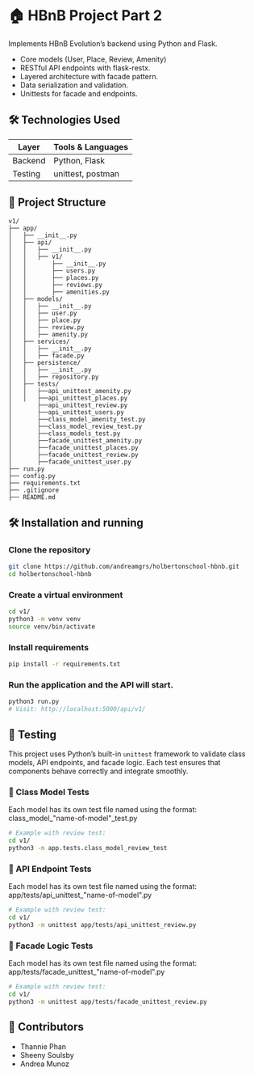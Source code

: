 # 🏠 HBnB Project Part 2

Implements HBnB Evolution’s backend using Python and Flask.

- Core models (User, Place, Review, Amenity)
- RESTful API endpoints with flask-restx.
- Layered architecture with facade pattern.
- Data serialization and validation.
- Unittests for facade and endpoints.

## 🛠 Technologies Used

| Layer        | Tools & Languages             |
|--------------|-------------------------------|
| Backend      | Python, Flask                 |
| Testing      | unittest, postman             |

## 📁 Project Structure

    v1/
    ├── app/
    │   ├── __init__.py
    │   ├── api/
    │   │   ├── __init__.py
    │   │   ├── v1/
    │   │       ├── __init__.py
    │   │       ├── users.py
    │   │       ├── places.py
    │   │       ├── reviews.py
    │   │       ├── amenities.py
    │   ├── models/
    │   │   ├── __init__.py
    │   │   ├── user.py
    │   │   ├── place.py
    │   │   ├── review.py
    │   │   ├── amenity.py
    │   ├── services/
    │   │   ├── __init__.py
    │   │   ├── facade.py
    │   ├── persistence/
    │   │   ├── __init__.py
    │   │   ├── repository.py
    │   ├── tests/
    │   │   ├──api_unittest_amenity.py
    │   │   ├──api_unittest_places.py
    │       ├──api_unittest_review.py
    │       ├──api_unittest_users.py
    │       ├──class_model_amenity_test.py
    │       ├──class_model_review_test.py
    │       ├──class_models_test.py
    │       ├──facade_unittest_amenity.py
    │       ├──facade_unittest_places.py
    │       ├──facade_unittest_review.py
    │       ├──facade_unittest_user.py
    ├── run.py
    ├── config.py
    ├── requirements.txt
    ├── .gitignore
    ├── README.md

## 🛠 Installation and running

### Clone the repository
```bash
git clone https://github.com/andreamgrs/holbertonschool-hbnb.git
cd holbertonschool-hbnb
```
### Create a virtual environment 
```bash
cd v1/
python3 -m venv venv
source venv/bin/activate
```
### Install requirements
```bash
pip install -r requirements.txt
```
### Run the application and the API will start.
```bash
python3 run.py
# Visit: http://localhost:5000/api/v1/
```

## 🧪 Testing

This project uses Python’s built-in `unittest` framework to validate class models, API endpoints, and facade logic. Each test ensures that components behave correctly and integrate smoothly.

### 🔹 Class Model Tests

Each model has its own test file named using the format: class_model_"name-of-model"_test.py
```bash
# Example with review test:
cd v1/
python3 -m app.tests.class_model_review_test
```

### 🔹 API Endpoint Tests

Each model has its own test file named using the format: app/tests/api_unittest_"name-of-model".py
```bash
# Example with review test:
cd v1/
python3 -m unittest app/tests/api_unittest_review.py
```

### 🔹 Facade Logic Tests

Each model has its own test file named using the format: app/tests/facade_unittest_"name-of-model".py
```bash
# Example with review test:
cd v1/
python3 -m unittest app/tests/facade_unittest_review.py
```


## 👥 Contributors
- Thannie Phan
- Sheeny Soulsby
- Andrea Munoz